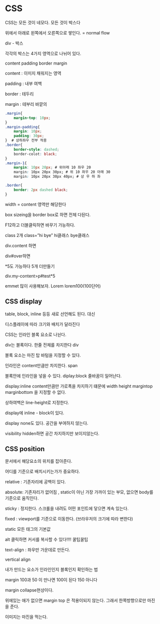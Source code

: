 # CSS

CSS는 모든 것이 네모다. 모든 것이 박스다

위에서 아래로 왼쪽에서 오른쪽으로 쌓인다. = normal flow

div - 박스

각각의 박스는 4가지 영역으로 나뉘어 있다.

content padding border margin

content : 이미지 채워지는 영역

padding : 내부 여백

border : 테두리

margin : 테부리 바깥의 

```css
.margin{
	margin-top: 10px;	
}
.margin-padding{
	margin: 10px;
	padding: 30px;
}  # 상하좌우 전부 적용
.border{
	border-style: dashed;
	border-colot: black;
}
.margin-1{
	margin: 10px 20px; # 위아래 10 좌우 20
	margin: 10px 20px 30px; # 위 10 좌우 20 아래 30
	margin: 10px 20px 30px 40px; # 상 우 하 좌

.border{
	border: 2px dashed black;
}
```

width = content 영역만 해당한다

box sizeing을 border box로 하면 전체 다된다. 

F12하고 더블클릭하면 바꾸기 가능하다.

class 2개 class=”hi bye”   hi클래스 bye클래스

div.content 하면 <div class=”content”>

div#over하면 <div id=”over”>

*5도 가능하다  5개 더만들기

div.my-content>p#test*5

emmet 많이 사용해보자. Lorem   lorem100(100단어)

## CSS display

table, block, inline 등등 새로 선언해도 된다.  대신  

디스플레이에 따라 크기와 배치가 달라진다

CSS는 인라인 블록 요소로 나뉜다.

div는 블록이다. 한줄 전체를 차지한다 div

블록 요소는 마진 탑 바텀을 지정할 수 있다.

인라인은 content만큼만 차지한다.   span

블록안에 인라인을 넣을 수 있다.  diplay:block  줄바꿈이 일어난다.

display:inline content만큼만 가로폭을 차지하기 떄문에 width height margintop marginbottom 을 지정할 수 없다.

상하여백은 line-height로 지정한다. 

display에 inline - block이 있다.

display none도 있다. 공간을 부여하지 않는다.

visibility hidden하면 공간 차지하지만 보이지않는다. 

## CSS position

문서에서 해당요소의 위치를 잡아준다.

어디를 기준으로 배치시키는가가 중요하다. 

relative :  기존자리에 공백이 있다.

absolute:  기존자리가 없어짐 ,  static이 아닌 가장 가까이 있는 부모, 없으면 body를 기준으로 움직인다.

sticky : 정지한다. 스크롤을 내려도  어떤 포인트에 닿으면 계속 있는다.

fixed : viewport를 기준으로 이동한다. (브라우저의 크기에 따라 변한다)

static 모든 태그의 기본값 

alt 클릭하면 커서를 복사할 수 있다!!!! 꿀팁꿀팁

text-align :  좌우만 가운데로 만든다.

vertical align

내가 만드는 요소가 인라인인지 블록인지 확인하는 법

margin  100과 50 이 만나면 100이 된다 150 아니다

margin collapse현상이다.

위에있는 애가 없으면 margin top 은 적용이되지 않는다. 그래서 한쪽방향으로만 마진을 준다.

이미지는 마진을 먹는다.
